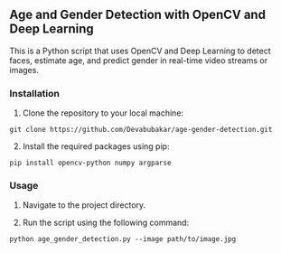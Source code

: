 ## Age and Gender Detection with OpenCV and Deep Learning

This is a Python script that uses OpenCV and Deep Learning to detect faces, estimate age, and predict gender in real-time video streams or images.

### Installation

1. Clone the repository to your local machine:

``git clone https://github.com/Devabubakar/age-gender-detection.git``

2. Install the required packages using pip:

``pip install opencv-python numpy argparse``


### Usage

1. Navigate to the project directory.

2. Run the script using the following command:

``python age_gender_detection.py --image path/to/image.jpg``


